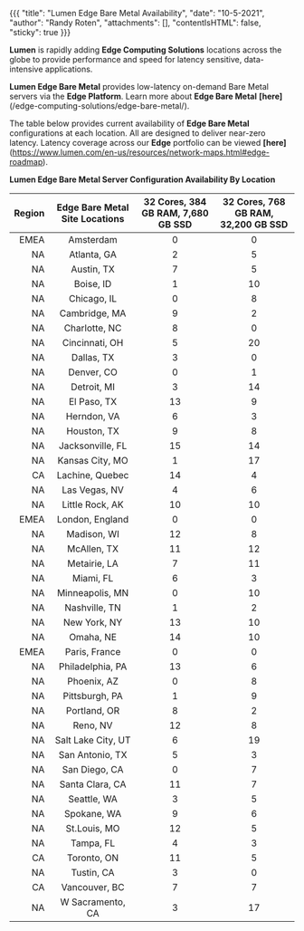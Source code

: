 {{{
  "title": "Lumen Edge Bare Metal Availability",
  "date": "10-5-2021",
  "author": "Randy Roten",
  "attachments": [],
  "contentIsHTML": false,
  "sticky": true
}}}

**Lumen** is rapidly adding **Edge Computing Solutions** locations across the globe to provide performance and speed for latency sensitive, data-intensive applications.

**Lumen Edge Bare Metal** provides low-latency on-demand Bare Metal servers via the **Edge Platform**. Learn more about **Edge Bare Metal** **[here]**(/edge-computing-solutions/edge-bare-metal/).

The table below provides current availability of **Edge Bare Metal** configurations at each location. All are designed to deliver near-zero latency. Latency coverage across our **Edge** portfolio can be viewed **[here]**(https://www.lumen.com/en-us/resources/network-maps.html#edge-roadmap).

**Lumen Edge Bare Metal Server Configuration Availability By Location**

**Region**|**Edge Bare Metal Site Locations**|**32 Cores, 384 GB RAM, 7,680 GB SSD**|**32 Cores, 768 GB RAM, 32,200 GB SSD**
|----------:|:-------------:|:--------------:|:---------------------:|
EMEA|Amsterdam|0|0
NA|Atlanta, GA|2|5
NA|Austin, TX|7|5
NA|Boise, ID|1|10
NA|Chicago, IL|0|8
NA|Cambridge, MA|9|2
NA|Charlotte, NC|8|0
NA|Cincinnati, OH|5|20
NA|Dallas, TX|3|0
NA|Denver, CO|0|1
NA|Detroit, MI|3|14
NA|El Paso, TX|13|9
NA|Herndon, VA|6|3
NA|Houston, TX|9|8
NA|Jacksonville, FL|15|14
NA|Kansas City, MO|1|17
CA|Lachine, Quebec|14|4
NA|Las Vegas, NV|4|6
NA|Little Rock, AK|10|10
EMEA|London, England|0|0
NA|Madison, WI|12|8
NA|McAllen, TX|11|12
NA|Metairie, LA|7|11
NA|Miami, FL|6|3
NA|Minneapolis, MN|0|10
NA|Nashville, TN|1|2
NA|New York, NY|13|10
NA|Omaha, NE|14|10
EMEA|Paris, France|0|0
NA|Philadelphia, PA|13|6
NA|Phoenix, AZ|0|8
NA|Pittsburgh, PA|1|9
NA|Portland, OR|8|2
NA|Reno, NV|12|8
NA|Salt Lake City, UT|6|19
NA|San Antonio, TX|5|3
NA|San Diego, CA|0|7
NA|Santa Clara, CA|11|7
NA|Seattle, WA|3|5
NA|Spokane, WA|9|6
NA|St.Louis, MO|12|5
NA|Tampa, FL|4|3
CA|Toronto, ON|11|5
NA|Tustin, CA|3|0
CA|Vancouver, BC|7|7
NA|W Sacramento, CA|3|17
